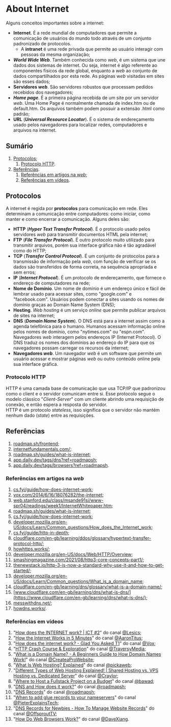 # About Internet

Alguns conceitos importantes sobre a internet:

- **Internet**. É a rede mundial de computadores que permite a comunicação de usuários do mundo todo através de um conjunto padronizado de protocolos.
  - A **intranet** é uma rede privada que permite ao usuário interagir com pessoas da mesma organização;
- _**World Wide Web**_. Também conhecida como _web_, é um sistema que une dados dos sistemas de internet. Ou seja, internet é algo referente ao componentes físicos da rede global, enquanto a _web_ ao conjunto de dados compartilhados por esta rede. As páginas w*eb* visitadas em sites são esses dados;
- **Servidores _web_**. São servidores robustos que processam pedidos recebidos dos navegadores;
- _**Home page**_. É a primeira página recebida de um site por um servidor _web_. Uma Home Page é normalmente chamada de index.htm ou de default.htm. Os arquivos também podem possuir a extensão .html como padrão;
- **URL** (_**Universal Resource Locator**_). É o sistema de endereçamento usado pelos navegadores para localizar redes, computadores e arquivos na internet.

## Sumário

1. [Protocolos](#protocolos);
   1. [Protocolo HTTP](#protocolo-http).
2. [Referências](#referências).
   1. [Referências em artigos na _web_](#referências-em-artigos-na-web);
   2. [Referências em vídeos](#referências-em-vídeos).

## Protocolos

A internet é regida por **protocolos** para comunicação em rede. Eles determinam a comunicação entre computadores: como iniciar, como manter e como encerrar a comunicação. Alguns deles são:

- **HTTP** (**_Hyper Text Transfer Protocol_**). É o protocolo usado pelos servidores _web_ para transmitir documentos HTML pela internet;
- **FTP** (**_File Transfer Protocol_**). É outro protocolo muito utilizado para transmitir arquivos, porém sua interface gráfica não é tão agradável como do HTTP;
- **TCP** (**_Transfer Control Protocol_**). É um conjunto de protocolos para a transmissão de informação pela _web_, com função de verificar se os dados são transferidos de forma correta, na sequência apropriada e sem erros;
- **IP** (**_Internet Protocol_**). É um protocolo de endereçamento, que fornece o endereço de computadores na rede;
- **Nome de Domínio**. Um nome de domínio é um endereço único e fácil de lembrar usado para acessar sites, como "google.com" e "facebook.com". Usuários podem conectar a sites usando os nomes de domínio graças ao Domain Name System (DNS);
- **Hosting**. _Web hosting_ é um serviço _online_ que permite publicar arquivos de sites na internet;
- **DNS** (**_Domain Name System_**). O DNS está para a internet assim como a agenda telefônica para o humano. Humanos acessam informação online pelos nomes de domínio, como "nytimes.com" ou "espn.com". Navegadores _web_ interagem pelos endereços IP (Internet Protocol). O DNS traduz os nomes dos domínios ao endereço do IP para que os navegadores possam carregar os recursos da internet;
- **Navegadores _web_**. Um navegador _web_ é um software que permite um usuário acessar e mostrar páginas _web_ ou outro conteúdo online pela sua interface gráfica.

### Protocolo HTTP

HTTP é uma camada base de comunicação que usa TCP/IP que padronizou como o client e o servidor comunicam entre si. Esse protocolo segue o modelo clássico "_Client-Server_" com um cliente abrindo uma requisição de conexão, e então espera a resposta do servidor.  
HTTP é um protocolo _stateless_, isso significa que o servidor não mantém nenhum dado (_state_) entre as requisições.

## Referências

1. [roadmap.sh/frontend](https://roadmap.sh/frontend);
2. [internetfundamentals.com/](https://internetfundamentals.com/);
3. [roadmap.sh/guides/what-is-internet](https://roadmap.sh/guides/what-is-internet);
4. [app.daily.dev/tags/dns?ref=roadmapsh](https://app.daily.dev/tags/dns?ref=roadmapsh);
5. [app.daily.dev/tags/browsers?ref=roadmapsh](https://app.daily.dev/tags/browsers?ref=roadmapsh).

### Referências em artigos na _web_

1. [cs.fyi/guide/how-does-internet-work](https://cs.fyi/guide/how-does-internet-work);
2. [vox.com/2014/6/16/18076282/the-internet](https://www.vox.com/2014/6/16/18076282/the-internet);
3. [web.stanford.edu/class/msande91si/www-spr04/readings/week1/InternetWhitepaper.htm](http://web.stanford.edu/class/msande91si/www-spr04/readings/week1/InternetWhitepaper.htm);
4. [roadmap.sh/guides/what-is-internet](https://roadmap.sh/guides/what-is-internet);
5. [cs.fyi/guide/how-does-internet-work](https://cs.fyi/guide/how-does-internet-work);
6. [developer.mozilla.org/en-US/docs/Learn/Common_questions/How_does_the_Internet_work](https://developer.mozilla.org/en-US/docs/Learn/Common_questions/How_does_the_Internet_work);
7. [cs.fyi/guide/http-in-depth](https://cs.fyi/guide/http-in-depth);
8. [cloudflare.com/en-gb/learning/ddos/glossary/hypertext-transfer-protocol-http/](https://www.cloudflare.com/en-gb/learning/ddos/glossary/hypertext-transfer-protocol-http/);
9. [howhttps.works/](https://howhttps.works/);
10. [developer.mozilla.org/en-US/docs/Web/HTTP/Overview](https://developer.mozilla.org/en-US/docs/Web/HTTP/Overview);
11. [smashingmagazine.com/2021/08/http3-core-concepts-part1/](https://www.smashingmagazine.com/2021/08/http3-core-concepts-part1/);
12. [thenewstack.io/http-3-is-now-a-standard-why-use-it-and-how-to-get-started/](https://thenewstack.io/http-3-is-now-a-standard-why-use-it-and-how-to-get-started/);
13. [developer.mozilla.org/en-US/docs/Learn/Common_questions/What_is_a_domain_name](https://developer.mozilla.org/en-US/docs/Learn/Common_questions/What_is_a_domain_name);
14. [cloudflare.com/en-gb/learning/dns/glossary/what-is-a-domain-name/](https://www.cloudflare.com/en-gb/learning/dns/glossary/what-is-a-domain-name/);
15. [www.cloudflare.com/en-gb/learning/dns/what-is-dns/](https://www.cloudflare.com/en-gb/learning/dns/what-is-dns/);
16. [messwithdns.net/](https://messwithdns.net/);
17. [howdns.works/](https://howdns.works/).

### Referências em vídeos

1. "[How does the INTERNET work? | ICT #2](https://youtu.be/x3c1ih2NJEg)" do canal [@Lesics](https://www.youtube.com/@Lesics);
2. "[How the Internet Works in 5 Minutes](https://youtu.be/7_LPdttKXPc)" do canal [@AaronTitus](https://www.youtube.com/@AaronTitus);
3. "[How does the internet work? - Glad You Asked T1](https://youtu.be/TNQsmPf24go)" do canal [@Vox](https://www.youtube.com/@Vox);
4. "[HTTP Crash Course & Exploration](https://youtu.be/iYM2zFP3Zn0)" do canal [@TraversyMedia](https://www.youtube.com/@TraversyMedia);
5. "[What is a Domain Name? - A Beginners Guide to How Domain Names Work!](https://youtu.be/Y4cRx19nhJk)" do canal [@CreateaProWebsite](https://www.youtube.com/@CreateaProWebsite);
6. "[What Is Web Hosting? Explained](https://youtu.be/htbY9-yggB0)" do canal [@pickaweb](https://www.youtube.com/@pickaweb);
7. "[Different Types of Web Hosting Explained! | Shared Hosting vs. VPS Hosting vs. Dedicated Server](https://youtu.be/AXVZYzw8geg)" do canal [@Craylor](https://www.youtube.com/@Craylor);
8. "[Where to Host a Fullstack Project on a Budget](https://youtu.be/Kx_1NYYJS7Q)" do canal [@bawad](https://www.youtube.com/@bawad);
9. "[DNS and How does it work?](https://youtu.be/Wj0od2ag5sk)" do canal [@roadmapsh](https://www.youtube.com/@roadmapsh);
10. "[DNS Records](https://youtu.be/7lxgpKh_fRY)" do canal [@roadmapsh](https://www.youtube.com/@roadmapsh);
11. "[When to add glue records to your nameservers](https://youtu.be/e48AyJOA9W8)" do canal [@PieterExplainsTech](https://www.youtube.com/@PieterExplainsTech);
12. "[DNS Records for Newbies - How To Manage Website Records](https://youtu.be/YV5tkQYcvfg)" do canal [@OffsproutTV](https://www.youtube.com/@OffsproutTV);
13. "[How Do Web Browsers Work?](https://youtu.be/WjDrMKZWCt0)" do canal [@DaveXiang](https://www.youtube.com/@DaveXiang).
